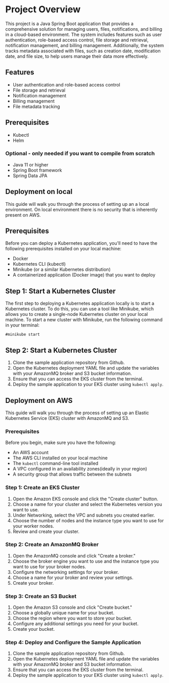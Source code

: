 # Project Overview

This project is a Java Spring Boot application that provides a comprehensive solution for managing users, files, notifications, and billing in a cloud-based environment. The system includes features such as user authentication, role-based access control, file storage and retrieval, notification management, and billing management. Additionally, the system tracks metadata associated with files, such as creation date, modification date, and file size, to help users manage their data more effectively.

## Features

- User authentication and role-based access control
- File storage and retrieval
- Notification management
- Billing management
- File metadata tracking

## Prerequisites

- Kubectl
- Helm

### Optional - only needed if you want to compile from scratch
- Java 11 or higher
- Spring Boot framework
- Spring Data JPA


## Deployment on local
This guide will walk you through the process of setting up an a local environment. On local environment there is no security that is inherently present on AWS.

## Prerequisites

Before you can deploy a Kubernetes application, you'll need to have the following prerequisites installed on your local machine:

- Docker
- Kubernetes CLI (kubectl)
- Minikube (or a similar Kubernetes distribution)
- A containerized application (Docker image) that you want to deploy

## Step 1: Start a Kubernetes Cluster

The first step to deploying a Kubernetes application locally is to start a Kubernetes cluster. To do this, you can use a tool like Minikube, which allows you to create a single-node Kubernetes cluster on your local machine. To start a new cluster with Minikube, run the following command in your terminal:

`#minikube start`


## Step 2: Start a Kubernetes Cluster
1. Clone the sample application repository from Github.
2. Open the Kubernetes deployment YAML file and update the variables with your AmazonMQ broker and S3 bucket information.
3. Ensure that you can access the EKS cluster from the terminal.
4. Deploy the sample application to your EKS cluster using `kubectl apply`.


## Deployment on AWS

This guide will walk you through the process of setting up an Elastic Kubernetes Service (EKS) cluster with AmazonMQ and S3. 

### Prerequisites

Before you begin, make sure you have the following:

- An AWS account
- The AWS CLI installed on your local machine
- The `kubectl` command-line tool installed
- A VPC configured in an availability zones(ideally in your region)
- A security group that allows traffic between the subnets

### Step 1: Create an EKS Cluster

1. Open the Amazon EKS console and click the "Create cluster" button.
2. Choose a name for your cluster and select the Kubernetes version you want to use.
3. Under Networking, select the VPC and subnets you created earlier.
4. Choose the number of nodes and the instance type you want to use for your worker nodes.
5. Review and create your cluster.

### Step 2: Create an AmazonMQ Broker

1. Open the AmazonMQ console and click "Create a broker."
2. Choose the broker engine you want to use and the instance type you want to use for your broker nodes.
3. Configure the networking settings for your broker.
4. Choose a name for your broker and review your settings.
5. Create your broker.

### Step 3: Create an S3 Bucket

1. Open the Amazon S3 console and click "Create bucket."
2. Choose a globally unique name for your bucket.
3. Choose the region where you want to store your bucket.
4. Configure any additional settings you need for your bucket.
5. Create your bucket.

### Step 4: Deploy and Configure the Sample Application

1. Clone the sample application repository from Github.
2. Open the Kubernetes deployment YAML file and update the variables with your AmazonMQ broker and S3 bucket information.
3. Ensure that you can access the EKS cluster from the terminal.
4. Deploy the sample application to your EKS cluster using `kubectl apply`.
